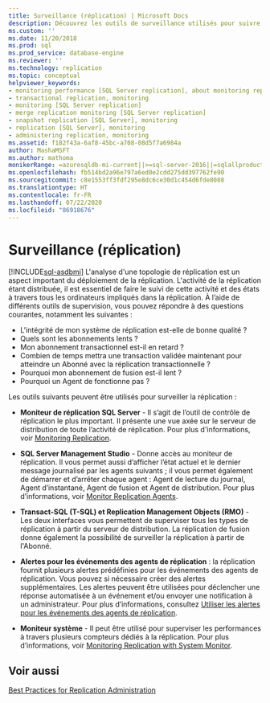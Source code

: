 ```yaml
---
title: Surveillance (réplication) | Microsoft Docs
description: Découvrez les outils de surveillance utilisés pour suivre l’activité et l’état de la réplication dans la topologie de réplication SQL Server.
ms.custom: ''
ms.date: 11/20/2018
ms.prod: sql
ms.prod_service: database-engine
ms.reviewer: ''
ms.technology: replication
ms.topic: conceptual
helpviewer_keywords:
- monitoring performance [SQL Server replication], about monitoring replication
- transactional replication, monitoring
- monitoring [SQL Server replication]
- merge replication monitoring [SQL Server replication]
- snapshot replication [SQL Server], monitoring
- replication [SQL Server], monitoring
- administering replication, monitoring
ms.assetid: f182f43a-6af8-45bc-a708-08d5f7a6984a
author: MashaMSFT
ms.author: mathoma
monikerRange: =azuresqldb-mi-current||>=sql-server-2016||=sqlallproducts-allversions
ms.openlocfilehash: fb514bd2a96e797a6ed0e2cdd275dd397762fe90
ms.sourcegitcommit: c8e1553ff3fdf295e8dc6ce30d1c454d6fde8088
ms.translationtype: HT
ms.contentlocale: fr-FR
ms.lasthandoff: 07/22/2020
ms.locfileid: "86918676"
---
```

# <a name="monitoring-replication"></a>Surveillance (réplication)
[!INCLUDE[sql-asdbmi](../../../includes/applies-to-version/sql-asdbmi.md)]
  L'analyse d'une topologie de réplication est un aspect important du déploiement de la réplication. L'activité de la réplication étant distribuée, il est essentiel de faire le suivi de cette activité et des états à travers tous les ordinateurs impliqués dans la réplication. À l’aide de différents outils de supervision, vous pouvez répondre à des questions courantes, notamment les suivantes : 

-   L'intégrité de mon système de réplication est-elle de bonne qualité ?
-   Quels sont les abonnements lents ?
-   Mon abonnement transactionnel est-il en retard ?
-   Combien de temps mettra une transaction validée maintenant pour atteindre un Abonné avec la réplication transactionnelle ?
-   Pourquoi mon abonnement de fusion est-il lent ?
-   Pourquoi un Agent de fonctionne pas ?  
  

Les outils suivants peuvent être utilisés pour surveiller la réplication :  
  
-   **Moniteur de réplication SQL Server** - Il s’agit de l’outil de contrôle de réplication le plus important. Il présente une vue axée sur le serveur de distribution de toute l’activité de réplication. Pour plus d'informations, voir [Monitoring Replication](../../../relational-databases/replication/monitor/monitor-performance-with-replication-monitor.md). 
-   **SQL Server Management Studio** - Donne accès au moniteur de réplication. Il vous permet aussi d’afficher l’état actuel et le dernier message journalisé par les agents suivants ; il vous permet également de démarrer et d’arrêter chaque agent : Agent de lecture du journal, Agent d’instantané, Agent de fusion et Agent de distribution. Pour plus d’informations, voir [Monitor Replication Agents](../../../relational-databases/replication/monitor/monitor-replication-agents.md).  
  
-   **Transact-SQL (T-SQL) et Replication Management Objects (RMO)** - Les deux interfaces vous permettent de superviser tous les types de réplication à partir du serveur de distribution. La réplication de fusion donne également la possibilité de surveiller la réplication à partir de l'Abonné.  
  
-   **Alertes pour les événements des agents de réplication** : la réplication fournit plusieurs alertes prédéfinies pour les événements des agents de réplication. Vous pouvez si nécessaire créer des alertes supplémentaires. Les alertes peuvent être utilisées pour déclencher une réponse automatisée à un événement et/ou envoyer une notification à un administrateur. Pour plus d’informations, consultez [Utiliser les alertes pour les événements des agents de réplication](../../../relational-databases/replication/agents/use-alerts-for-replication-agent-events.md).  
  
-   **Moniteur système** - Il peut être utilisé pour superviser les performances à travers plusieurs compteurs dédiés à la réplication. Pour plus d’informations, voir [Monitoring Replication with System Monitor](../../../relational-databases/replication/monitor/monitoring-replication-with-system-monitor.md).  
  

## <a name="see-also"></a>Voir aussi  
 [Best Practices for Replication Administration](../../../relational-databases/replication/administration/best-practices-for-replication-administration.md)   

  
  
